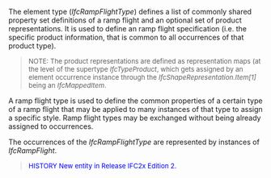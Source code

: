 ﻿The element type (_IfcRampFlightType_) defines a list of commonly shared property set definitions of a ramp flight and an optional set of product representations. It is used to define an ramp flight specification (i.e. the specific product information, that is common to all occurrences of that product type).

> <font size="-1">NOTE: The product representations are defined as
		  representation maps (at the level of the supertype <i>IfcTypeProduct</i>, which
		  gets assigned by an element occurrence instance through the
		  <i>IfcShapeRepresentation.Item[1]</i> being an
		  <i>IfcMappedItem</i>.</font>
>

A ramp flight type is used to define the common properties of a certain type of a ramp flight that may be applied to many instances of that type to assign a specific style. Ramp flight types may be exchanged without being already assigned to occurrences.

The occurrences of the _IfcRampFlightType_ are represented by instances of _IfcRampFlight_.

> <font color="#0000FF" size="-1">HISTORY New entity in Release IFC2x
		  Edition 2.</font>
>
